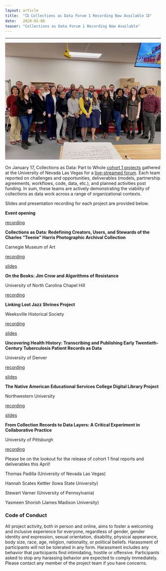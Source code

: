 ```yaml
---
layout: article
title:  "📺 Collections as Data Forum 1 Recording Now Available 📺"
date:   2020-02-06 
teaser: "Collections as Data Forum 1 Recording Now Available"
---
```

---

![](IMG_0048.jpg "viva las collections as data!")

On January 17, Collections as Data: Part to Whole [cohort 1 projects](https://collectionsasdata.github.io/part2whole/cohort1/) gathered at the University of Nevada Las Vegas for a [live-streamed forum](https://youtu.be/abpmH01IBH0?t=1021). Each team reported on challenges and opportunities, deliverables (models, partnership agreements, workflows, code, data, etc.), and planned activities post funding. In sum, these teams are actively demonstrating the viability of collections as data work across a range of organizational contexts. 

Slides and presentation recording for each project are provided below.
 
**Event opening** 

[recording](https://youtu.be/abpmH01IBH0?t=1021)
 
**Collections as Data: Redefining Creators, Users, and Stewards of the Charles “Teenie” Harris Photographic Archival Collection** 

Carnegie Museum of Art

[recording](https://youtu.be/abpmH01IBH0?t=1491)

[slides](https://github.com/collectionsasdata/part2whole/blob/master/cmoa_summativeforum.pdf) 
 
**On the Books: Jim Crow and Algorithms of Resistance**

University of North Carolina Chapel Hill

[recording](https://youtu.be/abpmH01IBH0?t=3302)
 
**Linking Lost Jazz Shrines Project** 

Weeksville Historical Society 

[recording](https://youtu.be/abpmH01IBH0?t=5299)  

[slides](http://collectionsasdata.github.io/part2whole/summativeforum_linkinglostjazz.pdf)
 
**Uncovering Health History: Transcribing and Publishing Early Twentieth-Century Tuberculosis
Patient Records as Data** 

University of Denver

[recording](https://youtu.be/abpmH01IBH0?t=8062)

[slides](https://docs.google.com/presentation/d/1wp-_-idXsplHHfx80uv54FPdMm4Jo0Q1PFkOCtqZSHk/edit?usp=sharing)
 
**The Native American Educational Services College Digital Library Project** 

Northwestern University

[recording](https://youtu.be/abpmH01IBH0?t=10237)

[slides](http://collectionsasdata.github.io/part2whole/naes_cad_forum.pdf)
 
**From Collection Records to Data Layers: A Critical Experiment in Collaborative Practice** 

University of Pittsburgh

[recording](https://youtu.be/abpmH01IBH0?t=11885)
 
Please be on the lookout for the release of cohort 1 final reports and deliverables this April! 

Thomas Padilla (University of Nevada Las Vegas)

Hannah Scates Kettler (Iowa State University)

Stewart Varner (University of Pennsylvania)

Yasmeen Shorish (James Madison University)

### Code of Conduct

All project activity, both in person and online, aims to foster a welcoming and inclusive experience for everyone, regardless of gender, gender identity and expression, sexual orientation, disability, physical appearance, body size, race, age, religion, nationality, or political beliefs. Harassment of participants will not be tolerated in any form. Harassment includes any behavior that participants find intimidating, hostile or offensive. Participants asked to stop any harassing behavior are expected to comply immediately. Please contact any member of the project team if you have concerns.
